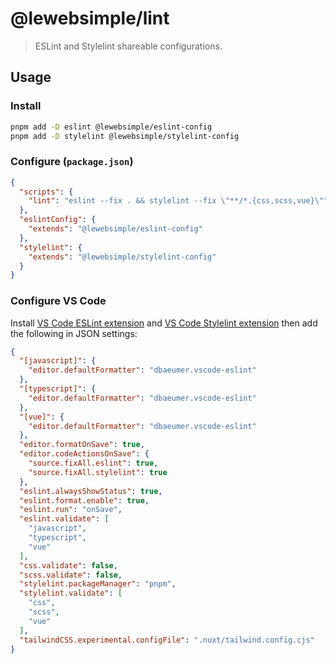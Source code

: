 # @lewebsimple/lint

> ESLint and Stylelint shareable configurations.

## Usage

### Install

```bash
pnpm add -D eslint @lewebsimple/eslint-config
pnpm add -D stylelint @lewebsimple/stylelint-config
```

### Configure (`package.json`)

```json
{
  "scripts": {
    "lint": "eslint --fix . && stylelint --fix \"**/*.{css,scss,vue}\""
  },
  "eslintConfig": {
    "extends": "@lewebsimple/eslint-config"
  },
  "stylelint": {
    "extends": "@lewebsimple/stylelint-config"
  }
}
```

### Configure VS Code

Install [VS Code ESLint extension](https://marketplace.visualstudio.com/items?itemName=dbaeumer.vscode-eslint) and [VS Code Stylelint extension](https://marketplace.visualstudio.com/items?itemName=stylelint.vscode-stylelint) then add the following in JSON settings:

```json
{
  "[javascript]": {
    "editor.defaultFormatter": "dbaeumer.vscode-eslint"
  },
  "[typescript]": {
    "editor.defaultFormatter": "dbaeumer.vscode-eslint"
  },
  "[vue]": {
    "editor.defaultFormatter": "dbaeumer.vscode-eslint"
  },
  "editor.formatOnSave": true,
  "editor.codeActionsOnSave": {
    "source.fixAll.eslint": true,
    "source.fixAll.stylelint": true
  },
  "eslint.alwaysShowStatus": true,
  "eslint.format.enable": true,
  "eslint.run": "onSave",
  "eslint.validate": [
    "javascript",
    "typescript",
    "vue"
  ],
  "css.validate": false,
  "scss.validate": false,
  "stylelint.packageManager": "pnpm",
  "stylelint.validate": [
    "css",
    "scss",
    "vue"
  ],
  "tailwindCSS.experimental.configFile": ".nuxt/tailwind.config.cjs"
}
```
